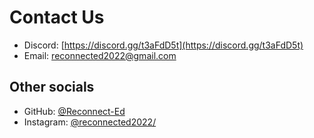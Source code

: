 # Contact Us

- Discord: [https://discord.gg/t3aFdD5t](https://discord.gg/t3aFdD5t)
- Email: [reconnected2022@gmail.com](mailto:reconnected2022@gmail.com)

## Other socials

- GitHub: [@Reconnect-Ed](https://github.com/Reconnect-Ed)
- Instagram: [@reconnected2022/](https://www.instagram.com/reconnected2022/)
